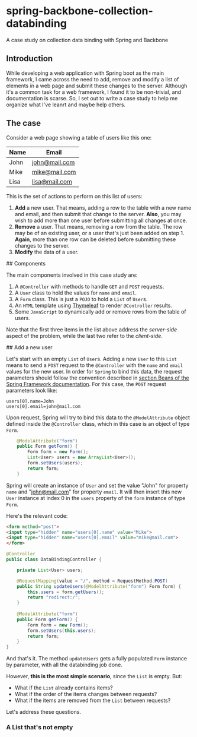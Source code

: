 # spring-backbone-collection-databinding
A case study on collection data binding with Spring and Backbone

## Introduction

While developing a web application with Spring boot as the main framework, I came across the need to add, remove and modify a list of elements in a web page and submit these changes to the server. Although it's a common task for a web framework, I found it to be non-trivial, and documentation is scarse. So, I set out to write a case study to help me organize what I've leanrt and maybe help others.

## The case

Consider a web page showing a table of users like this one:

| Name | Email         |
|------|---------------|
| John | john@mail.com |
| Mike | mike@mail.com |
| Lisa | lisa@mail.com |

This is the set of actions to perform on this list of users:

1. **Add** a new user. That means, adding a row to the table with a new name and email, and then submit that change to the server. **Also**, you may wish to add more than one user before submitting all changes at once.
2. **Remove** a user. That means, removing a row from the table. The row may be of an existing user, or a user that's just been added on step 1. **Again**, more than one row can be deleted before submitting these changes to the server.
3. **Modify** the data of a user.
 
## Components

The main components involved in this case study are:

1. A `@Controller` with methods to handle `GET` and `POST` requests.
2. A `User` class to hold the values for `name` and `email`.
3. A `Form` class. This is just a `POJO` to hold a `List` of `User`s.
4. An `HTML` template using [Thymeleaf](http://www.thymeleaf.org/) to render `@Controller` results.
5. Some `JavaScript` to dynamically add or remove rows from the table of users.

Note that the first three items in the list above address the _server-side_ aspect of the problem, while the last two refer to the _client-side_.

## Add a new user

Let's start with an empty `List` of `User`s. Adding a new `User` to this `List` means to send a `POST` request to the `@Controller` with the `name` and `email` values for the new user. In order for `Spring` to bind this data, the request parameters should follow the convention described in [section Beans of the Spring Framework documentation](http://docs.spring.io/spring/docs/current/spring-framework-reference/htmlsingle/#beans-beans-conventions). For this case, the `POST` request parameters look like:

```
users[0].name=John
users[0].email=john@mail.com
```

Upon request, Spring will try to bind this data to the `@ModelAttribute` object defined inside the `@Controller` class, which in this case is an object of type `Form`.

```java
	@ModelAttribute("form")
	public Form getForm() {
		Form form = new Form();
		List<User> users = new ArrayList<User>();
		form.setUsers(users);
		return form;
	}
```

Spring will create an instance of `User` and set the value "John" for property `name` and "john@mail.com" for property `email`. It will then insert this new `User` instance at index 0 in the `users` property of the `form` instance of type `Form`.

Here's the relevant code:

```html
<form method="post">
<input type="hidden" name="users[0].name" value="Mike">
<input type="hidden" name="users[0].email" value="mike@mail.com">
</form>
```

```java
@Controller
public class DataBindingController {

	private List<User> users;

	@RequestMapping(value = "/", method = RequestMethod.POST)
	public String updateUsers(@ModelAttribute("form") Form form) {
		this.users = form.getUsers();
		return "redirect:/";
	}
	
	@ModelAttribute("form")
	public Form getForm() {
		Form form = new Form();
		form.setUsers(this.users);
		return form;
	}
}
```

And that's it. The method `updateUsers` gets a fully populated `Form` instance by parameter, with all the databinding job done.

However, **this is the most simple scenario**, since the `List` is empty. But:
- What if the `List` already contains items?
- What if the order of the items changes between requests?
- What if the items are removed from the `List` between requests?

Let's address these questions.

### A List that's not empty

